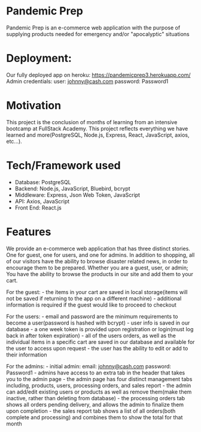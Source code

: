 

# Pandemic Prep
Pandemic Prep is an e-commerce web application with the purpose of supplying products needed for emergency and/or 
"apocalyptic" situations

# Deployment: 
Our fully deployed app on heroku: https://pandemicprep3.herokuapp.com/
Admin credentials:
    user: johnny@cash.com
    password: Password1

# Motivation
This project is the conclusion of months of learning from an intensive bootcamp at FullStack Academy. This project reflects everything we have learned and more(PostgreSQL, Node.js, Express, React, JavaScript, axios, etc...).

# Tech/Framework used
- Database: PostgreSQL
- Backend: Node.js, JavaScript, Bluebird, bcrypt
- Middleware: Express, Json Web Token, JavaScript
- API: Axios, JavaScript
- Front End: React.js

# Features 
We provide an e-commerce web application that has three distinct stories. One for guest, one for users, and one for admins.
In addition to shopping, all of our visitors have the ability to browse disaster related news, in order to encourage them to be prepared.
Whether you are a guest, user, or admin; You have the ability to browse the products in our site and add them to your cart.

For the guest: 
    - the items in your cart are saved in local storage(items will not be saved if returning to the app on a different machine)
    - additional information is required if the guest would like to proceed to checkout

For the users:
    - email and password are the minimum requirements to become a user(password is hashed with bcrypt)
    - user info is saved in our database
    - a one week token is provided upon registration or login(must log back in after token expiration)
    - all of the users orders, as well as the individual items in a specific cart are saved in our database and available for the user to access upon request
    - the user has the ability to edit or add to their information

For the admins: 
    - initial admin: email: johnny@cash.com password: Password1
    - admins have access to an extra tab in the header that takes you to the admin page
    - the admin page has four distinct management tabs including, products, users, processing orders, and sales report
    - the admin can add/edit existing users or products as well as remove them(make them inactive, rather than deleting from database)
    - the processing orders tab shows all orders pending delivery, and allows the admin to finalize them upon completion
    - the sales report tab shows a list of all orders(both complete and processing) and combines them to show the total for that month
